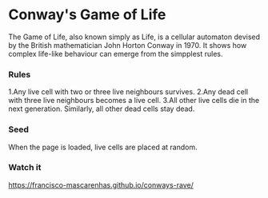 # Conway's Game of Life

The Game of Life, also known simply as Life, is a cellular automaton devised by the British mathematician John Horton Conway in 1970. 
It shows how complex life-like behaviour can emerge from the simpplest rules.


### Rules

1.Any live cell with two or three live neighbours survives.
2.Any dead cell with three live neighbours becomes a live cell.
3.All other live cells die in the next generation. Similarly, all other dead cells stay dead.

### Seed

When the page is loaded, live cells are placed at random.


### Watch it

https://francisco-mascarenhas.github.io/conways-rave/


